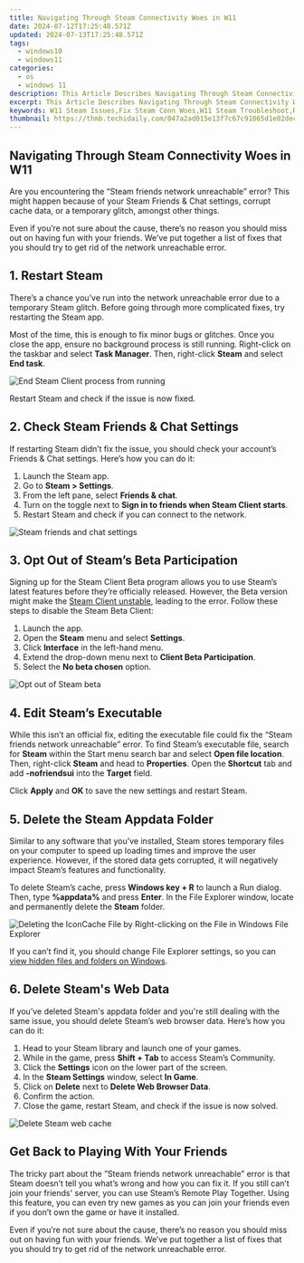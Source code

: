 ```yaml
---
title: Navigating Through Steam Connectivity Woes in W11
date: 2024-07-12T17:25:48.571Z
updated: 2024-07-13T17:25:48.571Z
tags:
  - windows10
  - windows11
categories:
  - os
  - windows 11
description: This Article Describes Navigating Through Steam Connectivity Woes in W11
excerpt: This Article Describes Navigating Through Steam Connectivity Woes in W11
keywords: W11 Steam Issues,Fix Steam Conn Woes,W11 Steam Troubleshoot,Resolve W11 Steam,W11 Steam Connectivity,Tackle W11 Steam Errors,Overcome W11 Steam Glitch
thumbnail: https://thmb.techidaily.com/047a2ad015e13f7c67c91065d1e02decc0d409c4804539d81be6e1c6e540ee06.png
---
```


## Navigating Through Steam Connectivity Woes in W11

 Are you encountering the “Steam friends network unreachable” error? This might happen because of your Steam Friends & Chat settings, corrupt cache data, or a temporary glitch, amongst other things.

 Even if you’re not sure about the cause, there’s no reason you should miss out on having fun with your friends. We’ve put together a list of fixes that you should try to get rid of the network unreachable error.

## 1\. Restart Steam

 There’s a chance you’ve run into the network unreachable error due to a temporary Steam glitch. Before going through more complicated fixes, try restarting the Steam app.

 Most of the time, this is enough to fix minor bugs or glitches. Once you close the app, ensure no background process is still running. Right-click on the taskbar and select **Task Manager**. Then, right-click **Steam** and select **End task**.

![End Steam Client process from running](https://static1.makeuseofimages.com/wordpress/wp-content/uploads/2023/09/steam-task-manager-1.jpg)

 Restart Steam and check if the issue is now fixed.

## 2\. Check Steam Friends & Chat Settings

 If restarting Steam didn’t fix the issue, you should check your account’s Friends & Chat settings. Here’s how you can do it:

1. Launch the Steam app.
2. Go to **Steam > Settings**.
3. From the left pane, select **Friends & chat**.
4. Turn on the toggle next to **Sign in to friends when Steam Client starts**.
5. Restart Steam and check if you can connect to the network.

![Steam friends and chat settings](https://static1.makeuseofimages.com/wordpress/wp-content/uploads/2023/10/friends-chat-settings-1.jpg)

## 3\. Opt Out of Steam’s Beta Participation

 Signing up for the Steam Client Beta program allows you to use Steam’s latest features before they’re officially released. However, the Beta version might make the [Steam Client unstable](https://www.makeuseof.com/steam-client-crashing-troubleshooting/), leading to the error. Follow these steps to disable the Steam Beta Client:

1. Launch the app.
2. Open the **Steam** menu and select **Settings**.
3. Click **Interface** in the left-hand menu.
4. Extend the drop-down menu next to **Client Beta Participation**.
5. Select the **No beta chosen** option.

![Opt out of Steam beta](https://static1.makeuseofimages.com/wordpress/wp-content/uploads/2023/10/steam-beta-1.jpg)

## 4\. Edit Steam’s Executable

 While this isn’t an official fix, editing the executable file could fix the “Steam friends network unreachable” error. To find Steam’s executable file, search for **Steam** within the Start menu search bar and select **Open file location**. Then, right-click **Steam** and head to **Properties**. Open the **Shortcut** tab and add **\-nofriendsui** into the **Target** field.

 Click **Apply** and **OK** to save the new settings and restart Steam.

## 5\. Delete the Steam Appdata Folder

 Similar to any software that you’ve installed, Steam stores temporary files on your computer to speed up loading times and improve the user experience. However, if the stored data gets corrupted, it will negatively impact Steam’s features and functionality.

 To delete Steam’s cache, press **Windows key + R** to launch a Run dialog. Then, type **%appdata%** and press **Enter**. In the File Explorer window, locate and permanently delete the **Steam** folder.

![Deleting the IconCache File by Right-clicking on the File in Windows File Explorer](https://static1.makeuseofimages.com/wordpress/wp-content/uploads/2022/12/4-deleting-the-iconcache-file-by-right-clicking-on-the-file-in-windows-file-explorer.jpg)

 If you can’t find it, you should change File Explorer settings, so you can [view hidden files and folders on Windows](https://www.makeuseof.com/windows-11-show-hidden-files-folders/).

## 6\. Delete Steam's Web Data

 If you’ve deleted Steam's appdata folder and you're still dealing with the same issue, you should delete Steam’s web browser data. Here’s how you can do it:

1. Head to your Steam library and launch one of your games.
2. While in the game, press **Shift + Tab** to access Steam’s Community.
3. Click the **Settings** icon on the lower part of the screen.
4. In the **Steam Settings** window, select **In Game**.
5. Click on **Delete** next to **Delete Web Browser Data**.
6. Confirm the action.
7. Close the game, restart Steam, and check if the issue is now solved.

![Delete Steam web cache](https://static1.makeuseofimages.com/wordpress/wp-content/uploads/2023/10/delete-steam-cache-1.jpg)

## Get Back to Playing With Your Friends

 The tricky part about the ”Steam friends network unreachable” error is that Steam doesn’t tell you what’s wrong and how you can fix it. If you still can’t join your friends' server, you can use Steam’s Remote Play Together. Using this feature, you can even try new games as you can join your friends even if you don’t own the game or have it installed.

 Even if you’re not sure about the cause, there’s no reason you should miss out on having fun with your friends. We’ve put together a list of fixes that you should try to get rid of the network unreachable error.



<ins class="adsbygoogle"
      style="display:block"
      data-ad-client="ca-pub-7571918770474297"
      data-ad-slot="8358498916"
      data-ad-format="auto"
      data-full-width-responsive="true"></ins>

